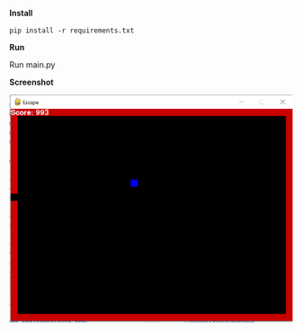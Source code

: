 **Install**

```shell
pip install -r requirements.txt
```

**Run**

Run main.py

**Screenshot**

![Escape](escape.png)